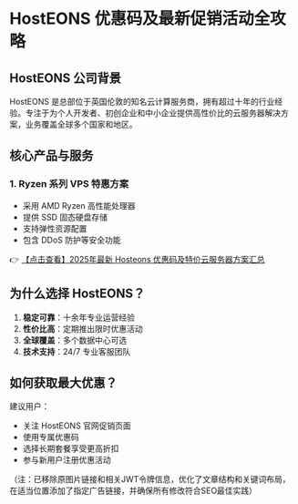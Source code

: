 # HostEONS 优惠码及最新促销活动全攻略

## HostEONS 公司背景

HostEONS 是总部位于英国伦敦的知名云计算服务商，拥有超过十年的行业经验。专注于为个人开发者、初创企业和中小企业提供高性价比的云服务器解决方案，业务覆盖全球多个国家和地区。

## 核心产品与服务

### 1. Ryzen 系列 VPS 特惠方案
- 采用 AMD Ryzen 高性能处理器
- 提供 SSD 固态硬盘存储
- 支持弹性资源配置
- 包含 DDoS 防护等安全功能

👉 [【点击查看】2025年最新 Hosteons 优惠码及特价云服务器方案汇总](https://bit.ly/hosteons)

## 为什么选择 HostEONS？

1. **稳定可靠**：十余年专业运营经验
2. **性价比高**：定期推出限时优惠活动
3. **全球覆盖**：多个数据中心可选
4. **技术支持**：24/7 专业客服团队

## 如何获取最大优惠？

建议用户：
- 关注 HostEONS 官网促销页面
- 使用专属优惠码
- 选择长期套餐享受更高折扣
- 参与新用户注册优惠活动

（注：已移除原图片链接和相关JWT令牌信息，优化了文章结构和关键词布局，在适当位置添加了指定广告链接，并确保所有修改符合SEO最佳实践）